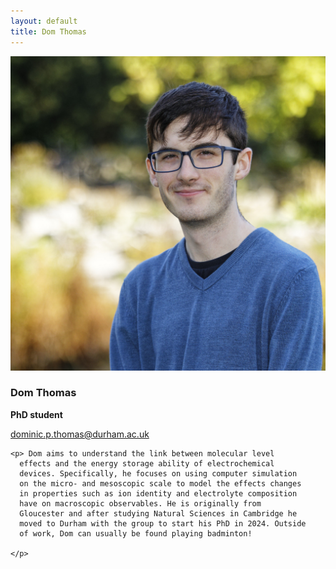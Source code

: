 ```yaml
---
layout: default
title: Dom Thomas
---
```


<div class="profile-grid">

  <div class="profile-photo">
    <img src="/group/portraits/dom.jpg" alt="Dom Thomas" />
    <div class="profile-info">
      <h3>Dom Thomas</h3>
      <p><b>PhD student</b></p>
      <p><a href="mailto:dominic.p.thomas@durham.ac.uk">dominic.p.thomas@durham.ac.uk</a></p>
    </div>
  </div>

  <div class="profile-bio">

    <p> Dom aims to understand the link between molecular level
      effects and the energy storage ability of electrochemical
      devices. Specifically, he focuses on using computer simulation
      on the micro- and mesoscopic scale to model the effects changes
      in properties such as ion identity and electrolyte composition
      have on macroscopic observables. He is originally from
      Gloucester and after studying Natural Sciences in Cambridge he
      moved to Durham with the group to start his PhD in 2024. Outside
      of work, Dom can usually be found playing badminton!

    </p>
  </div>

</div>

